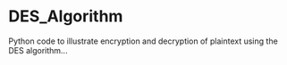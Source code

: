 # DES_Algorithm

Python code to illustrate encryption and decryption of plaintext using the DES algorithm...
